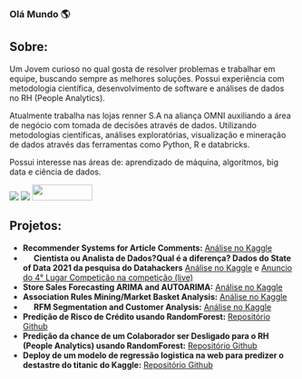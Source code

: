 ### Olá Mundo :earth_americas:

## Sobre:
Um Jovem curioso no qual gosta de resolver problemas e trabalhar em equipe, buscando sempre as melhores soluções. Possui experiência com metodologia científica, desenvolvimento de software e análises de dados no RH (People Analytics). 

Atualmente trabalha nas lojas renner S.A na aliança OMNI auxiliando a área de negócio com tomada de decisões através de dados. Utilizando metodologias científicas, análises exploratórias, visualização e mineração de dados através das ferramentas como Python, R e databricks.

Possui interesse nas áreas de: aprendizado de máquina, algoritmos, big data e ciência de dados.

<div> 
  <a href="https://www.linkedin.com/in/vinicius-duzac-cerutti/" target="_blank"><img src="https://img.shields.io/badge/LinkedIn-0077B5?style=for-the-badge&logo=linkedin&logoColor=white" target="_blank"></a>
  <a href="https://www.kaggle.com/ceruttivini" target="_blank"><img src="https://img.shields.io/badge/Kaggle-20BEFF?style=for-the-badge&logo=Kaggle&logoColor=white" target="_blank"></a>
  <a href="http://lattes.cnpq.br/8376795405312044" target="_blank"><img src="https://www.institutoinvest.edu.br/assets/img/lattes.png" target="_blank" width = '106' height = '28'></a>
</div>

## Projetos:
* **Recommender Systems for Article Comments:** [Análise no Kaggle](https://www.kaggle.com/code/ceruttivini/recommender-systems-for-article-comments)
* <img src="https://www.kaggle.com/static/images/medals/datasets/silverl@2x.png" width="15"> **Cientista ou Analista de Dados?Qual é a diferença? Dados do State of Data 2021 da pesquisa do Datahackers** [Análise no Kaggle](https://www.kaggle.com/code/ceruttivini/cientista-ou-analista-de-dados-qual-a-diferen-a) e [Anuncio do 4° Lugar Competição na competição (live)](https://youtu.be/ts5zZa4dAVU?t=1381)
* **Store Sales Forecasting ARIMA and AUTOARIMA:** [Análise no Kaggle](https://www.kaggle.com/code/ceruttivini/store-sales-forecasting-arima-and-autoarima)
* **Association Rules Mining/Market Basket Analysis:** [Análise no Kaggle](https://www.kaggle.com/ceruttivini/association-rules-mining-market-basket-analysis)
* <img src="https://www.kaggle.com/static/images/medals/datasets/bronzel@2x.png" width="15"> **RFM Segmentation and Customer Analysis:** [Análise no Kaggle](https://www.kaggle.com/ceruttivini/customer-analysis-and-segmentation-rfm)
* **Predição de Risco de Crédito usando RandomForest:** [Repositório Github](https://github.com/viniCerutti/credit-risk-analysis)
* **Predição da chance de um Colaborador ser Desligado para o RH (People Analytics) usando RandomForest:** [Repositório Github](https://github.com/viniCerutti/employee-turnover-analysis)
* **Deploy de um modelo de regressão logistica na web para predizer o destastre do titanic do Kaggle:** [Repositório Github](https://github.com/viniCerutti/Titanic-Web-ML)

